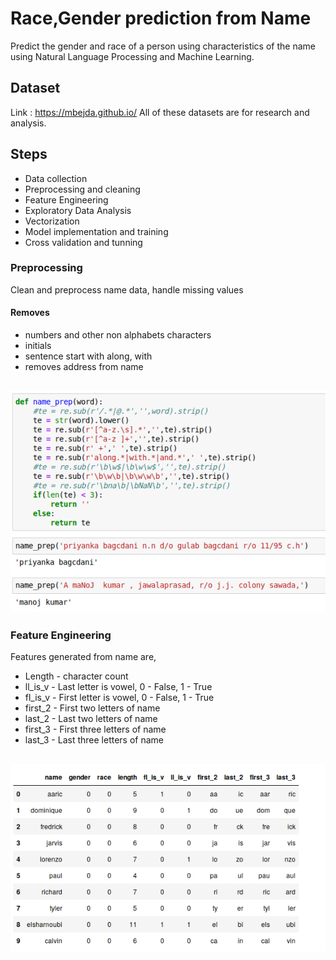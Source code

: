# Race,Gender prediction from Name
Predict the gender and race of a person using characteristics of the name using Natural Language Processing and Machine Learning.

## Dataset
Link : https://mbejda.github.io/
All of these datasets are for research and analysis.

## Steps
* Data collection
* Preprocessing and cleaning
* Feature Engineering
* Exploratory Data Analysis
* Vectorization
* Model implementation and training
* Cross validation and tunning

### Preprocessing
Clean and preprocess name data, handle missing values
#### Removes
* numbers and other non alphabets characters
* initials
* sentence start with along, with
* removes address from name
## ![](/img/pre.png)
### Feature Engineering
Features generated from name are,
* Length - character count
* ll_is_v - Last letter is vowel, 0 - False, 1 - True
* fl_is_v - First letter is vowel, 0 - False, 1 - True
* first_2 - First two letters of name
* last_2 - Last two letters of name
* first_3 - First three letters of name
* last_3 - Last three letters of name
## ![](/img/fafter.png)
